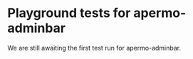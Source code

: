 # Playground tests for apermo-adminbar
We are still awaiting the first test run for apermo-adminbar.
